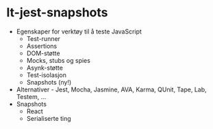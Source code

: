 # lt-jest-snapshots

* Egenskaper for verktøy til å teste JavaScript
   * Test-runner
   * Assertions
   * DOM-støtte
   * Mocks, stubs og spies
   * Asynk-støtte
   * Test-isolasjon
   * Snapshots (ny!)
* Alternativer - Jest, Mocha, Jasmine, AVA, Karma, QUnit, Tape, Lab, Testem, ...
* Snapshots
    * React
    * Serialiserte ting
